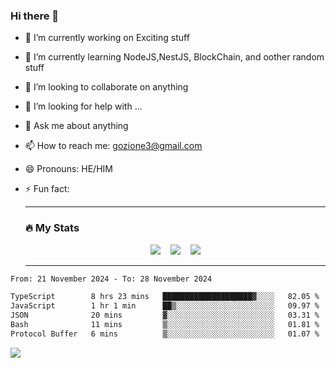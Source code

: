 ### Hi there 👋

<!--
**charlieScript/charlieScript** is a ✨ _special_ ✨ repository because its `README.md` (this file) appears on your GitHub profile.

Here are some ideas to get you started: -->

- 🔭 I’m currently working on Exciting stuff
- 🌱 I’m currently learning NodeJS,NestJS, BlockChain, and oother random stuff
- 👯 I’m looking to collaborate on anything
- 🤔 I’m looking for help with ...
- 💬 Ask me about anything
- 📫 How to reach me: gozione3@gmail.com
- 😄 Pronouns: HE/HIM
- ⚡ Fun fact:


  ---

  ### :fire: My Stats

  <div id="stats" align="center">
  <img src="http://github-readme-streak-stats.herokuapp.com?user=charlieScript&theme=dark&date_format=M%20j%5B%2C%20Y%5D" />&nbsp;&nbsp;&nbsp;
  <img src="https://github-readme-stats.vercel.app/api/top-langs/?username=charlieScript&layout=compact&theme=vision-friendly-dark"/>&nbsp;&nbsp;&nbsp;
  <img src="https://github-readme-stats.vercel.app/api?username=charlieScript&show_icons=true&theme=radical"/>
  </div>

  ---



<!--START_SECTION:waka-->

```txt
From: 21 November 2024 - To: 28 November 2024

TypeScript        8 hrs 23 mins   ████████████████████▓░░░░   82.05 %
JavaScript        1 hr 1 min      ██▒░░░░░░░░░░░░░░░░░░░░░░   09.97 %
JSON              20 mins         ▓░░░░░░░░░░░░░░░░░░░░░░░░   03.31 %
Bash              11 mins         ▒░░░░░░░░░░░░░░░░░░░░░░░░   01.81 %
Protocol Buffer   6 mins          ▒░░░░░░░░░░░░░░░░░░░░░░░░   01.07 %
```

<!--END_SECTION:waka-->
![](https://komarev.com/ghpvc/?username=charlieScript)
